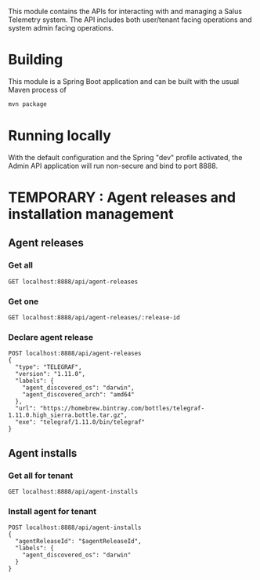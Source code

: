 
This module contains the APIs for interacting with and managing a Salus Telemetry system.
The API includes both user/tenant facing operations and system admin facing operations.

# Building

This module is a Spring Boot application and can be built with the usual Maven process of

```bash
mvn package
```

# Running locally 

With the default configuration and the Spring "dev" profile activated, 
the Admin API application will run non-secure and bind to port 8888.

# TEMPORARY : Agent releases and installation management

## Agent releases

### Get all
```http request
GET localhost:8888/api/agent-releases
```

### Get one
```http request
GET localhost:8888/api/agent-releases/:release-id
```

### Declare agent release

```http request
POST localhost:8888/api/agent-releases
{
  "type": "TELEGRAF",
  "version": "1.11.0",
  "labels": {
    "agent_discovered_os": "darwin",
    "agent_discovered_arch": "amd64"
  },
  "url": "https://homebrew.bintray.com/bottles/telegraf-1.11.0.high_sierra.bottle.tar.gz",
  "exe": "telegraf/1.11.0/bin/telegraf"
}
```

## Agent installs

### Get all for tenant
```http request
GET localhost:8888/api/agent-installs
```

### Install agent for tenant
```http request
POST localhost:8888/api/agent-installs
{
  "agentReleaseId": "$agentReleaseId",
  "labels": {
    "agent_discovered_os": "darwin"
  }
}
```